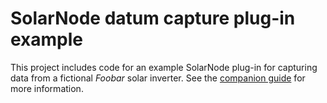 # SolarNode datum capture plug-in example

This project includes code for an example SolarNode plug-in for capturing data from a
fictional _Foobar_ solar inverter. See the [companion guide](https://github.com/SolarNetwork/solarnetwork/wiki/Datum-Capture-Part-1) for
more information.

